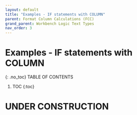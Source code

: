 ```yaml
---
layout: default
title: "Examples - IF statements with COLUMN"
parent: Format Column Calculations (FCC)
grand_parent: Workbench Logic Text Types
nav_order: 3
---
```


# Examples - IF statements with COLUMN
{: .no_toc}
TABLE OF CONTENTS 
1. TOC
{:toc}  
 
# UNDER CONSTRUCTION
